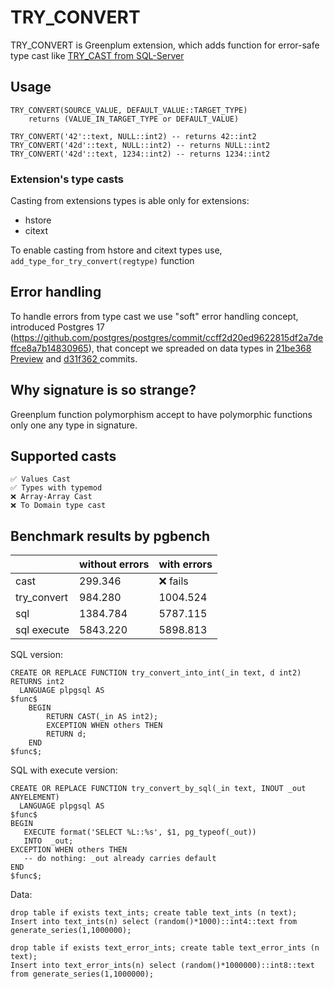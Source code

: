 # TRY_CONVERT

TRY_CONVERT is Greenplum extension, which adds function for error-safe type cast like [TRY_CAST from SQL-Server](https://learn.microsoft.com/ru-ru/sql/t-sql/functions/try-cast-transact-sql?view=sql-server-ver16)

## Usage

```
TRY_CONVERT(SOURCE_VALUE, DEFAULT_VALUE::TARGET_TYPE) 
    returns (VALUE_IN_TARGET_TYPE or DEFAULT_VALUE)
```

```
TRY_CONVERT('42'::text, NULL::int2) -- returns 42::int2
TRY_CONVERT('42d'::text, NULL::int2) -- returns NULL::int2
TRY_CONVERT('42d'::text, 1234::int2) -- returns 1234::int2
```

### Extension's type casts

Casting from extensions types is able only for extensions:

- hstore
- citext

To enable casting from hstore and citext types use, `add_type_for_try_convert(regtype)` function

## Error handling

To handle errors from type cast we use "soft" error handling concept, introduced Postgres 17 (https://github.com/postgres/postgres/commit/ccff2d20ed9622815df2a7deffce8a7b14830965), that concept we spreaded on data types in [21be368
Preview](https://github.com/open-gpdb/gpdb/commit/21be3688729ec4468ffd083da197721860fa2cbd) and [d31f362
](https://github.com/open-gpdb/gpdb/commit/d31f362250105e456961c2c9249693e42e67eca9) commits.

## Why signature is so strange?

Greenplum function polymorphism accept to have polymorphic functions only one any type in signature.  

## Supported casts

    ✅ Values Cast
    ✅ Types with typemod
    ❌ Array-Array Cast
    ❌ To Domain type cast

## Benchmark results by pgbench


|     | without errors | with errors |
| --- | --- | --- |
| cast | 299.346 | ❌ fails |
| try_convert | 984.280 | 1004.524 |
| sql | 1384.784 | 5787.115 |
| sql execute | 5843.220 | 5898.813 |


SQL version:
```
CREATE OR REPLACE FUNCTION try_convert_into_int(_in text, d int2) RETURNS int2
  LANGUAGE plpgsql AS
$func$
    BEGIN
        RETURN CAST(_in AS int2);
        EXCEPTION WHEN others THEN
        RETURN d;
    END
$func$;
```


SQL with execute version:
```
CREATE OR REPLACE FUNCTION try_convert_by_sql(_in text, INOUT _out ANYELEMENT)
  LANGUAGE plpgsql AS
$func$
BEGIN
   EXECUTE format('SELECT %L::%s', $1, pg_typeof(_out))
   INTO  _out;
EXCEPTION WHEN others THEN
   -- do nothing: _out already carries default
END
$func$;
```

Data:
```
drop table if exists text_ints; create table text_ints (n text);
Insert into text_ints(n) select (random()*1000)::int4::text from generate_series(1,1000000);

drop table if exists text_error_ints; create table text_error_ints (n text);
Insert into text_error_ints(n) select (random()*1000000)::int8::text from generate_series(1,1000000);
```


